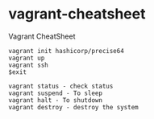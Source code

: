 # vagrant-cheatsheet
Vagrant CheatSheet

```
vagrant init hashicorp/precise64 
vagrant up
vagrant ssh
$exit

vagrant status - check status
vagrant suspend - To sleep
vagrant halt - To shutdown
vagrant destroy - destroy the system

```
